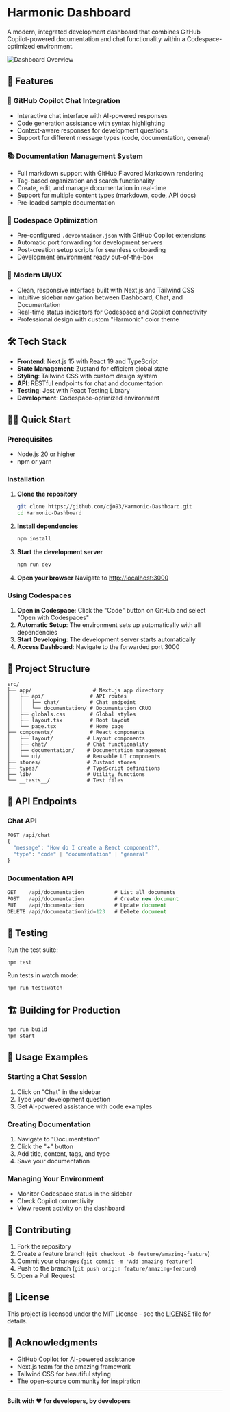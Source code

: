 # Harmonic Dashboard

A modern, integrated development dashboard that combines GitHub Copilot-powered documentation and chat functionality within a Codespace-optimized environment.

![Dashboard Overview](https://via.placeholder.com/800x400/0ea5e9/ffffff?text=Harmonic+Dashboard)

## 🚀 Features

### 🤖 **GitHub Copilot Chat Integration**
- Interactive chat interface with AI-powered responses
- Code generation assistance with syntax highlighting
- Context-aware responses for development questions
- Support for different message types (code, documentation, general)

### 📚 **Documentation Management System**
- Full markdown support with GitHub Flavored Markdown rendering
- Tag-based organization and search functionality
- Create, edit, and manage documentation in real-time
- Support for multiple content types (markdown, code, API docs)
- Pre-loaded sample documentation

### 🚀 **Codespace Optimization**
- Pre-configured `.devcontainer.json` with GitHub Copilot extensions
- Automatic port forwarding for development servers
- Post-creation setup scripts for seamless onboarding
- Development environment ready out-of-the-box

### 🎨 **Modern UI/UX**
- Clean, responsive interface built with Next.js and Tailwind CSS
- Intuitive sidebar navigation between Dashboard, Chat, and Documentation
- Real-time status indicators for Codespace and Copilot connectivity
- Professional design with custom "Harmonic" color theme

## 🛠 Tech Stack

- **Frontend**: Next.js 15 with React 19 and TypeScript
- **State Management**: Zustand for efficient global state
- **Styling**: Tailwind CSS with custom design system
- **API**: RESTful endpoints for chat and documentation
- **Testing**: Jest with React Testing Library
- **Development**: Codespace-optimized environment

## 🏃‍♂️ Quick Start

### Prerequisites
- Node.js 20 or higher
- npm or yarn

### Installation

1. **Clone the repository**
   ```bash
   git clone https://github.com/cjo93/Harmonic-Dashboard.git
   cd Harmonic-Dashboard
   ```

2. **Install dependencies**
   ```bash
   npm install
   ```

3. **Start the development server**
   ```bash
   npm run dev
   ```

4. **Open your browser**
   Navigate to [http://localhost:3000](http://localhost:3000)

### Using Codespaces

1. **Open in Codespace**: Click the "Code" button on GitHub and select "Open with Codespaces"
2. **Automatic Setup**: The environment sets up automatically with all dependencies
3. **Start Developing**: The development server starts automatically
4. **Access Dashboard**: Navigate to the forwarded port 3000

## 📁 Project Structure

```
src/
├── app/                    # Next.js app directory
│   ├── api/               # API routes
│   │   ├── chat/          # Chat endpoint
│   │   └── documentation/ # Documentation CRUD
│   ├── globals.css        # Global styles
│   ├── layout.tsx         # Root layout
│   └── page.tsx           # Home page
├── components/            # React components
│   ├── layout/           # Layout components
│   ├── chat/             # Chat functionality
│   ├── documentation/    # Documentation management
│   └── ui/               # Reusable UI components
├── stores/               # Zustand stores
├── types/                # TypeScript definitions
├── lib/                  # Utility functions
└── __tests__/            # Test files
```

## 🔌 API Endpoints

### Chat API
```typescript
POST /api/chat
{
  "message": "How do I create a React component?",
  "type": "code" | "documentation" | "general"
}
```

### Documentation API
```typescript
GET    /api/documentation          # List all documents
POST   /api/documentation          # Create new document
PUT    /api/documentation          # Update document
DELETE /api/documentation?id=123   # Delete document
```

## 🧪 Testing

Run the test suite:
```bash
npm test
```

Run tests in watch mode:
```bash
npm run test:watch
```

## 🏗 Building for Production

```bash
npm run build
npm start
```

## 🎯 Usage Examples

### Starting a Chat Session
1. Click on "Chat" in the sidebar
2. Type your development question
3. Get AI-powered assistance with code examples

### Creating Documentation
1. Navigate to "Documentation"
2. Click the "+" button
3. Add title, content, tags, and type
4. Save your documentation

### Managing Your Environment
- Monitor Codespace status in the sidebar
- Check Copilot connectivity
- View recent activity on the dashboard

## 🤝 Contributing

1. Fork the repository
2. Create a feature branch (`git checkout -b feature/amazing-feature`)
3. Commit your changes (`git commit -m 'Add amazing feature'`)
4. Push to the branch (`git push origin feature/amazing-feature`)
5. Open a Pull Request

## 📄 License

This project is licensed under the MIT License - see the [LICENSE](LICENSE) file for details.

## 🙏 Acknowledgments

- GitHub Copilot for AI-powered assistance
- Next.js team for the amazing framework
- Tailwind CSS for beautiful styling
- The open-source community for inspiration

---

**Built with ❤️ for developers, by developers**
